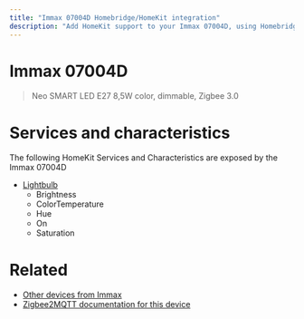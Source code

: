 ```yaml
---
title: "Immax 07004D Homebridge/HomeKit integration"
description: "Add HomeKit support to your Immax 07004D, using Homebridge, Zigbee2MQTT and homebridge-z2m."
---
```

<!---
This file has been GENERATED using src/docgen/docgen.ts
DO NOT EDIT THIS FILE MANUALLY!
-->
# Immax 07004D
> Neo SMART LED E27 8,5W color, dimmable, Zigbee 3.0


# Services and characteristics
The following HomeKit Services and Characteristics are exposed by
the Immax 07004D

* [Lightbulb](../../light.md)
  * Brightness
  * ColorTemperature
  * Hue
  * On
  * Saturation


# Related
* [Other devices from Immax](../index.md#immax)
* [Zigbee2MQTT documentation for this device](https://www.zigbee2mqtt.io/devices/07004D.html)